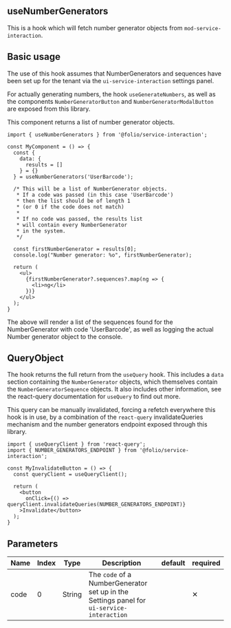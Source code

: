 ## useNumberGenerators

This is a hook which will fetch number generator objects from `mod-service-interaction`.

## Basic usage
The use of this hook assumes that NumberGenerators and sequences have been set up for the tenant via the `ui-service-interaction` settings panel.

For actually generating numbers, the hook `useGenerateNumbers`, as well as the components `NumberGeneratorButton` and `NumberGeneratorModalButton` are exposed from this library.

This component returns a list of number generator objects.
```
import { useNumberGenerators } from '@folio/service-interaction';

const MyComponent = () => {
  const {
    data: {
      results = []
    } = {}
  } = useNumberGenerators('UserBarcode');

  /* This will be a list of NumberGenerator objects.
   * If a code was passed (in this case 'UserBarcode')
   * then the list should be of length 1
   * (or 0 if the code does not match)
   * 
   * If no code was passed, the results list
   * will contain every NumberGenerator
   * in the system.
   */

  const firstNumberGenerator = results[0];
  console.log("Number generator: %o", firstNumberGenerator);

  return (
    <ul>
      {firstNumberGenerator?.sequences?.map(ng => {
        <li>ng</li>
      })}
    </ul>
  );
}

```

The above will render a list of the sequences found for the NumberGenerator with code 'UserBarcode', as well as logging the actual Number generator object to the console.

## QueryObject
The hook returns the full return from the `useQuery` hook. This includes a `data` section containing the `NumberGenerator` objects, which themselves contain the `NumberGeneratorSequence` objects. It also includes other information, see the react-query documentation for `useQuery` to find out more.

This query can be manually invalidated, forcing a refetch everywhere this hook is in use, by a combination of the `react-query` invalidateQueries mechanism and the number generators endpoint exposed through this library.

```
import { useQueryClient } from 'react-query';
import { NUMBER_GENERATORS_ENDPOINT } from '@folio/service-interaction';

const MyInvalidateButton = () => {
  const queryClient = useQueryClient();

  return (
    <button
      onClick={() => queryClient.invalidateQueries(NUMBER_GENERATORS_ENDPOINT)}
    >Invalidate</button>
  );
}
```

## Parameters
Name | Index | Type | Description | default | required
--- | --- | --- | --- | --- | --- |
code | 0 | String | The `code` of a NumberGenerator set up in the Settings panel for `ui-service-interaction` | | ✕ |